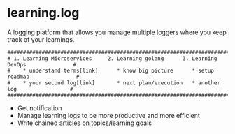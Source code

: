 # learning.log
A logging platform that allows you manage multiple loggers where you keep track of your learnings.

```
##########################################################################################
# 1. Learning Microservices     2. Learning golang      3. Learning DevOps               #
#    * understand terms[link]      * know big picture      * setup roadmap               #
#    * your second log[link]       * next plan/execution   * another log                 #          
##########################################################################################
```

+ Get notification
+ Manage learning logs to be more productive and more efficient
+ Write chained articles on topics/learning goals
